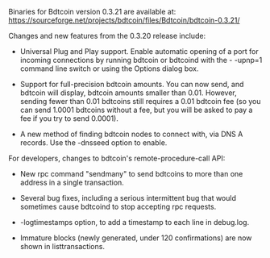 Binaries for Bdtcoin version 0.3.21 are available at:
  https://sourceforge.net/projects/bdtcoin/files/Bdtcoin/bdtcoin-0.3.21/

Changes and new features from the 0.3.20 release include:

* Universal Plug and Play support.  Enable automatic opening of a port for incoming connections by running bdtcoin or bdtcoind with the - -upnp=1 command line switch or using the Options dialog box.

* Support for full-precision bdtcoin amounts.  You can now send, and bdtcoin will display, bdtcoin amounts smaller than 0.01.  However, sending fewer than 0.01 bdtcoins still requires a 0.01 bdtcoin fee (so you can send 1.0001 bdtcoins without a fee, but you will be asked to pay a fee if you try to send 0.0001).

* A new method of finding bdtcoin nodes to connect with, via DNS A records. Use the -dnsseed option to enable.

For developers, changes to bdtcoin's remote-procedure-call API:

* New rpc command "sendmany" to send bdtcoins to more than one address in a single transaction.

* Several bug fixes, including a serious intermittent bug that would sometimes cause bdtcoind to stop accepting rpc requests. 

* -logtimestamps option, to add a timestamp to each line in debug.log.

* Immature blocks (newly generated, under 120 confirmations) are now shown in listtransactions.
